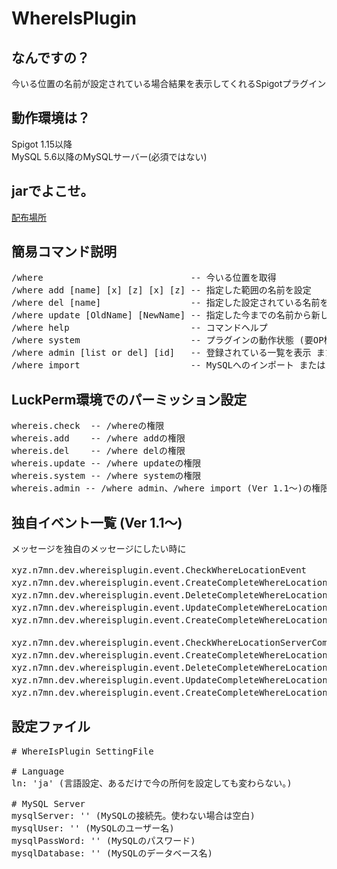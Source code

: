 # WhereIsPlugin
## なんですの？
今いる位置の名前が設定されている場合結果を表示してくれるSpigotプラグイン

## 動作環境は？
Spigot 1.15以降<br>
MySQL 5.6以降のMySQLサーバー(必須ではない)

## jarでよこせ。
[配布場所](https://github.com/kanasaki15/WhereIsPlugin/releases)

## 簡易コマンド説明
<pre>
/where                            -- 今いる位置を取得
/where add [name] [x] [z] [x] [z] -- 指定した範囲の名前を設定
/where del [name]                 -- 指定した設定されている名前を解除する
/where update [OldName] [NewName] -- 指定した今までの名前から新しい名前にする
/where help                       -- コマンドヘルプ
/where system                     -- プラグインの動作状態 (要OP権限 or whereis.systemパーミッション所持)
/where admin [list or del] [id]   -- 登録されている一覧を表示 または 指定したIDのものを削除 (要OP権限 or whereis.adminパーミッション所持)
/where import                     -- MySQLへのインポート または ファイルへのインポート (Ver 1.1～、要OP権限 or whereis.adminパーミッション所持)
</pre>

## LuckPerm環境でのパーミッション設定
<pre>
whereis.check  -- /whereの権限
whereis.add    -- /where addの権限
whereis.del    -- /where delの権限
whereis.update -- /where updateの権限
whereis.system -- /where systemの権限
whereis.admin -- /where admin、/where import (Ver 1.1～)の権限
</pre>

## 独自イベント一覧 (Ver 1.1～)
メッセージを独自のメッセージにしたい時に
<pre>
xyz.n7mn.dev.whereisplugin.event.CheckWhereLocationEvent                       -- プレーヤーが/whereを実行した後に発生
xyz.n7mn.dev.whereisplugin.event.CreateCompleteWhereLocationEvent              -- プレーヤーが/where addを実行した後に発生
xyz.n7mn.dev.whereisplugin.event.DeleteCompleteWhereLocationEvent              -- プレーヤーが/where delを実行した後に発生
xyz.n7mn.dev.whereisplugin.event.UpdateCompleteWhereLocationEvent              -- プレーヤーが/where updateを実行した後に発生
xyz.n7mn.dev.whereisplugin.event.CreateCompleteWhereLocationEvent              -- プレーヤーが/where createを実行した後に発生

xyz.n7mn.dev.whereisplugin.event.CheckWhereLocationServerCommandEvent          -- サーバーコンソールにて/whereを実行した後に発生
xyz.n7mn.dev.whereisplugin.event.CreateCompleteWhereLocationServerCommandEvent -- サーバーコンソールにて/where addを実行した後に発生
xyz.n7mn.dev.whereisplugin.event.DeleteCompleteWhereLocationServerCommandEvent -- サーバーコンソールにて/where delを実行した後に発生
xyz.n7mn.dev.whereisplugin.event.UpdateCompleteWhereLocationServerCommandEvent -- サーバーコンソールにて/where updateを実行した後に発生
xyz.n7mn.dev.whereisplugin.event.CreateCompleteWhereLocationServerCommandEvent -- サーバーコンソールにて/where createを実行した後に発生
</pre>
## 設定ファイル
<pre>
# WhereIsPlugin SettingFile

# Language
ln: 'ja' (言語設定、あるだけで今の所何を設定しても変わらない。)

# MySQL Server
mysqlServer: '' (MySQLの接続先。使わない場合は空白)
mysqlUser: '' (MySQLのユーザー名)
mysqlPassWord: '' (MySQLのパスワード)
mysqlDatabase: '' (MySQLのデータベース名)
</pre>
